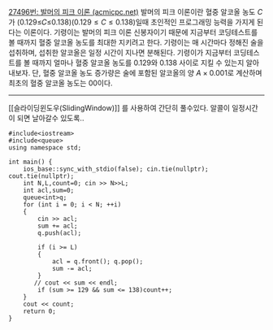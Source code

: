 [27496번: 발머의 피크 이론 (acmicpc.net)](https://www.acmicpc.net/problem/27496)
발머의 피크 이론이란 혈중 알코올 농도 $C$가 (0.129≤𝐶≤0.138)$(0.129 \leq C\leq0.138)$일때 초인적인 프로그래밍 능력을 가지게 된다는 이론이다. 기령이는 발머의 피크 이론 신봉자이기 때문에 지금부터 코딩테스트를 볼 때까지 혈중 알코올 농도를 최대한 지키려고 한다. 기령이는 매 시간마다 정해진 술을 섭취하며, 섭취한 알코올은 일정 시간이 지나면 분해된다. 기령이가 지금부터 코딩테스트를 볼 때까지 얼마나 혈중 알코올 농도를 $0.129$와 $0.138$ 사이로 지킬 수 있는지 알아내보자. 단, 혈중 알코올 농도 증가량은 술에 포함된 알코올의 양 $A \times 0.001$로 계산하며 최초의 혈중 알코올 농도는 0$0$이다.

-------------------------------------
[[슬라이딩윈도우(SlidingWindow)]] 를 사용하여 간단히 풀수있다.
알콜이 일정시간이 되면 날아갈수 있도록..
```
#include<iostream>
#include<queue>
using namespace std;

int main() {
    ios_base::sync_with_stdio(false); cin.tie(nullptr); cout.tie(nullptr);
    int N,L,count=0; cin >> N>>L;
    int acl,sum=0;
    queue<int>q;
    for (int i = 0; i < N; ++i)
    {
        cin >> acl;
        sum += acl;
        q.push(acl);

        if (i >= L)
        {
            acl = q.front(); q.pop();
            sum -= acl;
        }
       // cout << sum << endl;
        if (sum >= 129 && sum <= 138)count++;
    }
    cout << count;
    return 0;
}

```